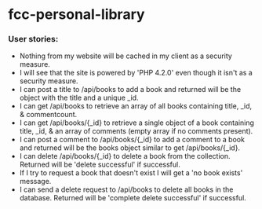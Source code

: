 # fcc-personal-library

### User stories:
 - Nothing from my website will be cached in my client as a security measure.
 - I will see that the site is powered by 'PHP 4.2.0' even though it isn't as a security measure.
 - I can post a title to /api/books to add a book and returned will be the object with the title and a unique _id.
 - I can get /api/books to retrieve an array of all books containing title, _id, & commentcount.
 - I can get /api/books/{_id} to retrieve a single object of a book containing title, _id, & an array of comments (empty array if no comments present).
 - I can post a comment to /api/books/{_id} to add a comment to a book and returned will be the books object similar to get /api/books/{_id}.
 - I can delete /api/books/{_id} to delete a book from the collection. Returned will be 'delete successful' if successful.
 - If I try to request a book that doesn't exist I will get a 'no book exists' message.
 - I can send a delete request to /api/books to delete all books in the database. Returned will be 'complete delete successful' if successful.
